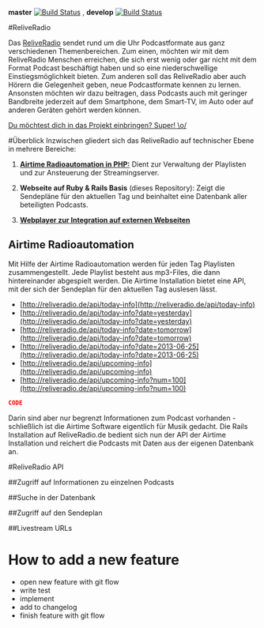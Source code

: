**master** [![Build Status](https://travis-ci.org/ReliveRadio/reliveradio-website.png?branch=master)](https://travis-ci.org/i42n/reliveradio-sendeplan-rails)
, **develop** [![Build Status](https://travis-ci.org/ReliveRadio/reliveradio-website.png?branch=develop)](https://travis-ci.org/i42n/reliveradio-sendeplan-rails) 

#ReliveRadio

Das [ReliveRadio](http://www.reliveradio.de) sendet rund um die Uhr Podcastformate aus ganz verschiedenen Themenbereichen. Zum einen, möchten wir mit dem ReliveRadio Menschen erreichen, die sich erst wenig oder gar nicht mit dem Format Podcast beschäftigt haben und so eine niederschwellige Einstiegsmöglichkeit bieten. Zum anderen soll das ReliveRadio aber auch Hörern die Gelegenheit geben, neue Podcastformate kennen zu lernen. Ansonsten möchten wir dazu beitragen, dass Podcasts auch mit geringer Bandbreite jederzeit auf dem Smartphone, dem Smart-TV, im Auto oder auf anderen Geräten gehört werden können.

[Du möchtest dich in das Projekt einbringen? Super! \o/](http://reliveradio.de/info/helfen)

#Überblick
Inzwischen gliedert sich das ReliveRadio auf technischer Ebene in mehrere Bereiche:

1. **[Airtime Radioautomation in PHP:](https://github.com/sourcefabric/Airtime)** Dient zur Verwaltung der Playlisten und zur Ansteuerung der Streamingserver.

2. **Webseite auf Ruby & Rails Basis** (dieses Repository): Zeigt die Sendepläne für den aktuellen Tag und beinhaltet eine Datenbank aller beteiligten Podcasts.

3. **[Webplayer zur Integration auf externen Webseiten](https://github.com/McCouman/ReLiveRadio-JsonP-about-Ajax)**

## Airtime Radioautomation
Mit Hilfe der Airtime Radioautomation werden für jeden Tag Playlisten zusammengestellt. Jede Playlist besteht aus mp3-Files, die dann hintereinander abgespielt werden. Die Airtime Installation bietet eine API, mit der sich der Sendeplan für den aktuellen Tag auslesen lässt.

* [http://reliveradio.de/api/today-info](http://reliveradio.de/api/today-info)
* [http://reliveradio.de/api/today-info?date=yesterday](http://reliveradio.de/api/today-info?date=yesterday)
* [http://reliveradio.de/api/today-info?date=tomorrow](http://reliveradio.de/api/today-info?date=tomorrow)
* [http://reliveradio.de/api/today-info?date=2013-06-25](http://reliveradio.de/api/today-info?date=2013-06-25)
* [http://reliveradio.de/api/upcoming-info](http://reliveradio.de/api/upcoming-info)
* [http://reliveradio.de/api/upcoming-info?num=100](http://reliveradio.de/api/upcoming-info?num=100)

```json
CODE
```

Darin sind aber nur begrenzt Informationen zum Podcast vorhanden - schließlich ist die Airtime Software eigentlich für Musik gedacht. Die Rails Installation auf ReliveRadio.de bedient sich nun der API der Airtime Installation und reichert die Podcasts mit Daten aus der eigenen Datenbank an.

#ReliveRadio API

##Zugriff auf Informationen zu einzelnen Podcasts

##Suche in der Datenbank

##Zugriff auf den Sendeplan

##Livestream URLs

# How to add a new feature

* open new feature with git flow
* write test
* implement
* add to changelog
* finish feature with git flow
